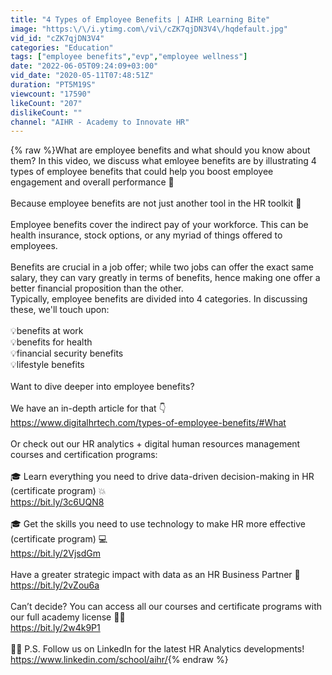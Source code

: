 ```yaml
---
title: "4 Types of Employee Benefits | AIHR Learning Bite"
image: "https:\/\/i.ytimg.com\/vi\/cZK7qjDN3V4\/hqdefault.jpg"
vid_id: "cZK7qjDN3V4"
categories: "Education"
tags: ["employee benefits","evp","employee wellness"]
date: "2022-06-05T09:24:09+03:00"
vid_date: "2020-05-11T07:48:51Z"
duration: "PT5M19S"
viewcount: "17590"
likeCount: "207"
dislikeCount: ""
channel: "AIHR - Academy to Innovate HR"
---
```

{% raw %}What are employee benefits and what should you know about them? In this video, we discuss what emloyee benefits are by illustrating 4 types of employee benefits that could help you boost employee engagement and overall performance 🚀<br /><br />Because employee benefits are not just another tool in the HR toolkit 🧰<br /><br />Employee benefits cover the indirect pay of your workforce. This can be health insurance, stock options, or any myriad of things offered to employees. <br /><br />Benefits are crucial in a job offer; while two jobs can offer the exact same salary, they can vary greatly in terms of benefits, hence making one offer a better financial proposition than the other.<br />Typically, employee benefits are divided into 4 categories. In discussing these, we'll touch upon: <br /><br />💡benefits at work<br />💡benefits for health<br />💡financial security benefits<br />💡lifestyle benefits<br /><br />Want to dive deeper into employee benefits?<br /><br />We have an in-depth article for that 👇<br /><a rel="nofollow" target="blank" href="https://www.digitalhrtech.com/types-of-employee-benefits/#What">https://www.digitalhrtech.com/types-of-employee-benefits/#What</a><br /><br />Or check out our HR analytics + digital human resources management courses and certification programs:<br /><br />🎓 Learn everything you need to drive data-driven decision-making in HR (certificate program) 💥<br /><a rel="nofollow" target="blank" href="https://bit.ly/3c6UQN8">https://bit.ly/3c6UQN8</a> <br /><br />🎓 Get the skills you need to use technology to make HR more effective (certificate program) 💻<br /><a rel="nofollow" target="blank" href="https://bit.ly/2VjsdGm">https://bit.ly/2VjsdGm</a> <br /><br />Have a greater strategic impact with data as an HR Business Partner 🎯<br /><a rel="nofollow" target="blank" href="https://bit.ly/2vZou6a">https://bit.ly/2vZou6a</a>  <br /><br />Can’t decide? You can access all our courses and certificate programs with our full academy license 👩‍🎓<br /><a rel="nofollow" target="blank" href="https://bit.ly/2w4k9P1">https://bit.ly/2w4k9P1</a>  <br /><br />👋👋 P.S. Follow us on LinkedIn for the latest HR Analytics developments! <br /><a rel="nofollow" target="blank" href="https://www.linkedin.com/school/aihr/">https://www.linkedin.com/school/aihr/</a>{% endraw %}
